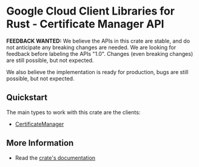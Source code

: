 # Google Cloud Client Libraries for Rust - Certificate Manager API

<!-- Code generated by sidekick. DO NOT EDIT. -->

**FEEDBACK WANTED:** We believe the APIs in this crate are stable, and
do not anticipate any breaking changes are needed. We are looking for
feedback before labeling the APIs "1.0". Changes (even breaking changes)
are still possible, but not expected.

We also believe the implementation is ready for production, bugs are
still possible, but not expected.

## Quickstart

The main types to work with this crate are the clients:

- [CertificateManager]

## More Information

- Read the [crate's documentation](https://docs.rs/google-cloud-certificatemanager-v1/latest/google-cloud-certificatemanager-v1)

[CertificateManager]: https://docs.rs/google-cloud-certificatemanager-v1/latest/google_cloud_certificatemanager_v1/client/struct.CertificateManager.html
